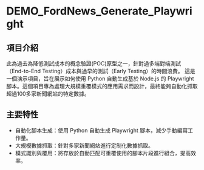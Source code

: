 # DEMO_FordNews_Generate_Playwright
## 項目介紹

此為過去為降低測試成本的概念驗證(POC)原型之一，針對過多端對端測試（End-to-End Testing）成本與過早的測試（Early Testing）的時間浪費。
這是一個演示項目，旨在展示如何使用 Python 自動生成基於 Node.js 的 Playwright 腳本。這個項目專為處理大規模重覆模式的應用需求而設計，最終能夠自動化抓取超過100多家新聞網站的特定數據。

## 主要特性

- 自動化腳本生成：使用 Python 自動生成 Playwright 腳本，減少手動編寫工作量。
- 大規模數據抓取：針對多家新聞網站進行定制化數據抓取。
- 模式識別與覆用：將存放於自動匹配可重覆使用的腳本片段進行組合，提高效率。

